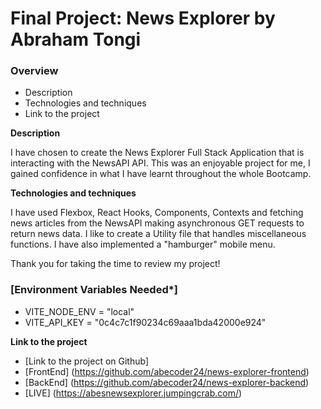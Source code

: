 # Final Project: News Explorer by Abraham Tongi

### Overview  

* Description 
* Technologies and techniques  
* Link to the project  
  
**Description**
  
I have chosen to create the News Explorer Full Stack Application that is interacting with the NewsAPI API. This was an enjoyable project for me, I gained confidence in what I have learnt throughout the whole Bootcamp.

**Technologies and  techniques**  
  
I have used Flexbox, React Hooks, Components, Contexts and fetching news articles from the NewsAPI making asynchronous GET requests to return news data.
I like to create a Utility file that handles miscellaneous functions. I have also implemented a "hamburger" mobile menu.

Thank you for taking the time to review my project!


### [Environment Variables Needed*]
- VITE_NODE_ENV = "local"
- VITE_API_KEY = "0c4c7c1f90234c69aaa1bda42000e924"
<!-- its hardcodded BTW in the api.js -->
  
**Link to the project**  
  
* [Link to the project on Github]
* [FrontEnd]
(https://github.com/abecoder24/news-explorer-frontend)  
* [BackEnd]
(https://github.com/abecoder24/news-explorer-backend)
* [LIVE]
(https://abesnewsexplorer.jumpingcrab.com/)